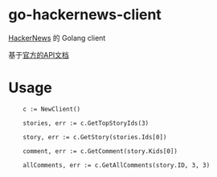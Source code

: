 # go-hackernews-client
[HackerNews](https://news.ycombinator.com/news) 的 Golang client

基于[官方的API文档](https://github.com/HackerNews/API)

# Usage
```golang
	c := NewClient()
	
	stories, err := c.GetTopStoryIds(3)

	story, err := c.GetStory(stories.Ids[0])

	comment, err := c.GetComment(story.Kids[0])

	allComments, err := c.GetAllComments(story.ID, 3, 3)
```
